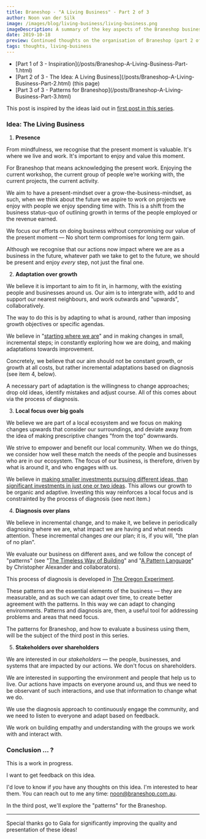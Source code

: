 ```yaml
---
title: Braneshop - "A Living Business" - Part 2 of 3
author: Noon van der Silk
image: /images/blog/living-business/living-business.png
imageDescription: A summary of the key aspects of the Braneshop business.
date: 2019-10-18
preview: Continued thoughts on the organisation of Braneshop (part 2 of 3).
tags: thoughts, living-business
---
```


<ul class="normal">
<li>[Part 1 of 3 - Inspiration](/posts/Braneshop-A-Living-Business-Part-1.html)</li>
<li>[Part 2 of 3 - The Idea: A Living Business](/posts/Braneshop-A-Living-Business-Part-2.html) (this page)</li>
<li>[Part 3 of 3 - Patterns for Braneshop](/posts/Braneshop-A-Living-Business-Part-3.html)</li>
</ul>

This post is inspired by the ideas laid out in [first post in this
series](/posts/Braneshop-A-Living-Business-Part-1).

<!--more-->

### Idea: The Living Business<a name="living-business"></a>

1. **Presence**

From mindfulness, we recognise that the present moment is valuable. It's where
we live and work. It's important to enjoy and value this moment.

For Braneshop that means acknowledging the present work. Enjoying the current
workshop, the current group of people we’re working with, the current
projects, the current activity.

We aim to have a present-mindset over a grow-the-business-mindset, as such,
when we think about the future we aspire to work on projects we enjoy with
people we enjoy spending time with. This is a shift from the business
status-quo of outlining growth in terms of the people employed or the
revenue earned. 

We focus our efforts on doing business without compromising our value of the
present moment &mdash; No short term compromises for long term gain.

Although we recognise that our actions now impact where we are as a business
in the future, whatever path we take to get to the future, we should be
present and enjoy <i>every</i> step, not just the final one.

2. **Adaptation over growth**

We believe it is important to  aim to fit in, in harmony, with the existing
people and businesses around us. Our aim is to intergrate with, add to and
support our nearest neighbours, and work outwards and "upwards", collaboratively.

The way to do this is by adapting to what is around, rather than imposing
growth objectives or specific agendas.

We believe in "[starting where we
are](https://www.goodreads.com/book/show/815715.Start_Where_You_Are)" and in
making changes in small, incremental steps; in constantly exploring how we are
doing, and making adaptations towards improvement. 

Concretely, we believe that our aim should not be constant growth, or growth
at all costs, but rather incremental adaptations based on diagnosis (see item
4, below). 

A necessary part of adaptation is the willingness to change approaches; drop
old ideas, identify mistakes and adjust course. All of this comes about via
the process of diagnosis.


3. **Local focus over big goals**

We believe we are part of a local ecosystem and we focus on making changes
upwards that consider our surroundings, and deviate away from the idea of
making prescriptive changes "from the top" downwards. 

We strive to empower and benefit our local community. When we do things, we
consider how well these match the needs of the people and businesses who are
in our ecosystem. The focus of our business, is therefore, driven by what is
around it, and who engages with us.

We believe in [making smaller investments pursuing different ideas, than
significant investments in just one or two
ideas](https://silky.github.io/posts/2018-11-09-quick-note-on-budgeting.html).
This allows our growth to be organic and adaptive. Investing this way
reinforces a local focus and is constrainted by the process of diagnosis (see
next item.)


4. **Diagnosis over plans**

We believe in incremental change, and to make it, we believe in periodically
diagnosing where we are, what impact we are having and what needs attention.
These incremental changes <i>are</i> our plan; it is, if you will, "the plan
of no plan".

We evaluate our business on different axes, and we follow the concept
of "patterns" (see "[The Timeless Way of Building](https://www.goodreads.com/book/show/106728.The_Timeless_Way_of_Building)"
and "[A Pattern Language](https://www.goodreads.com/book/show/79766.A_Pattern_Language)"
by Christopher Alexander and collaborators).

This process of diagnosis is developed in [The Oregon
Experiment](https://www.goodreads.com/book/show/616875.The_Oregon_Experiment).

These patterns are the essential elements of the business &mdash; they are
measurable, and as such we can adapt over time, to create better agreement
with the patterns.  In this way we can adapt to changing environments.
Patterns and diagnosis are, then, a useful tool for addressing problems and
areas that need focus.

The patterns for Braneshop, and how to evaluate a business using them, will be
the subject of the third post in this series.


5. **Stakeholders over shareholders**

We are interested in our <i>stakeholders</i> &mdash; the people, businesses,
and systems that are impacted by our actions. We don't focus on shareholders.

We are interested in supporting the environment and people that help us to
live. Our actions have impacts on everyone around us, and thus we need to be
observant of such interactions, and use that information to change what we do.

We use the diagnosis approach to continuously engage the community, and we
need to listen to everyone and adapt based on feedback.

We work on building empathy and understanding with the groups we work with and
interact with.


### Conclusion ... ?

This is a work in progress. 

I want to get feedback on this idea.

I'd love to know if <i>you</i> have any thoughts on this idea.  I'm interested to hear them. You can
reach out to me any time: [noon@braneshop.com.au](mailto:noon@braneshop.com.a).

In the third post, we'll explore the "patterns" for the Braneshop.

<hr />

Special thanks go to Gala for significantly improving the quality and
presentation of these ideas!
